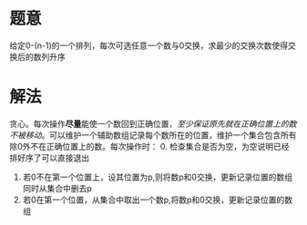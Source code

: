 # 题意
给定0-(n-1)的一个排列，每次可选任意一个数与0交换，求最少的交换次数使得交换后的数列升序

# 解法
贪心。每次操作**尽量**能使一个数回到正确位置，*至少保证原先就在正确位置上的数不被移动*。可以维护一个辅助数组记录每个数所在的位置，维护一个集合包含所有除0外不在正确位置上的数。每次操作时：
0. 检查集合是否为空，为空说明已经排好序了可以直接退出
1. 若0不在第一个位置上，设其位置为p,则将数p和0交换，更新记录位置的数组同时从集合中删去p
2. 若0在第一个位置，从集合中取出一个数p,将数p和0交换，更新记录位置的数组

